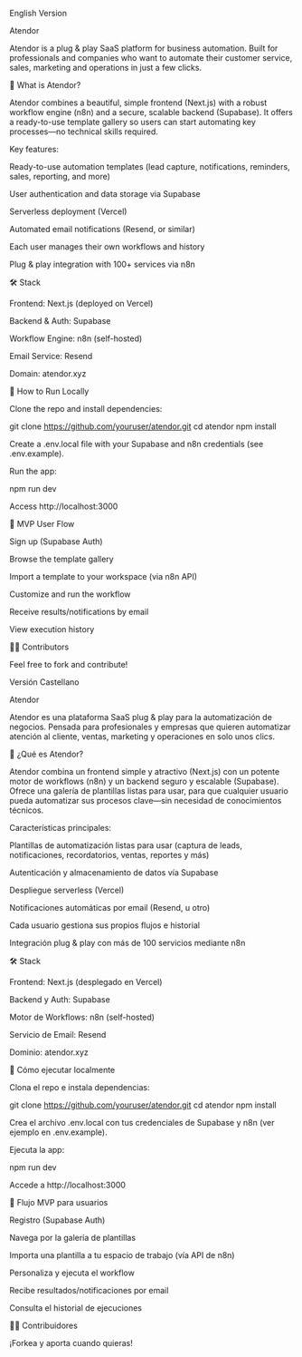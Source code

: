 English Version

Atendor

Atendor is a plug & play SaaS platform for business automation.
Built for professionals and companies who want to automate their customer service, sales, marketing and operations in just a few clicks.

🚀 What is Atendor?

Atendor combines a beautiful, simple frontend (Next.js) with a robust workflow engine (n8n) and a secure, scalable backend (Supabase). It offers a ready-to-use template gallery so users can start automating key processes—no technical skills required.

Key features:

Ready-to-use automation templates (lead capture, notifications, reminders, sales, reporting, and more)

User authentication and data storage via Supabase

Serverless deployment (Vercel)

Automated email notifications (Resend, or similar)

Each user manages their own workflows and history

Plug & play integration with 100+ services via n8n

🛠️ Stack

Frontend: Next.js (deployed on Vercel)

Backend & Auth: Supabase

Workflow Engine: n8n (self-hosted)

Email Service: Resend

Domain: atendor.xyz

📝 How to Run Locally

Clone the repo and install dependencies:

git clone https://github.com/youruser/atendor.git
cd atendor
npm install

Create a .env.local file with your Supabase and n8n credentials (see .env.example).

Run the app:

npm run dev

Access http://localhost:3000

🚦 MVP User Flow

Sign up (Supabase Auth)

Browse the template gallery

Import a template to your workspace (via n8n API)

Customize and run the workflow

Receive results/notifications by email

View execution history

🧑‍💻 Contributors

Feel free to fork and contribute!

Versión Castellano

Atendor

Atendor es una plataforma SaaS plug & play para la automatización de negocios.
Pensada para profesionales y empresas que quieren automatizar atención al cliente, ventas, marketing y operaciones en solo unos clics.

🚀 ¿Qué es Atendor?

Atendor combina un frontend simple y atractivo (Next.js) con un potente motor de workflows (n8n) y un backend seguro y escalable (Supabase).
Ofrece una galería de plantillas listas para usar, para que cualquier usuario pueda automatizar sus procesos clave—sin necesidad de conocimientos técnicos.

Características principales:

Plantillas de automatización listas para usar (captura de leads, notificaciones, recordatorios, ventas, reportes y más)

Autenticación y almacenamiento de datos vía Supabase

Despliegue serverless (Vercel)

Notificaciones automáticas por email (Resend, u otro)

Cada usuario gestiona sus propios flujos e historial

Integración plug & play con más de 100 servicios mediante n8n

🛠️ Stack

Frontend: Next.js (desplegado en Vercel)

Backend y Auth: Supabase

Motor de Workflows: n8n (self-hosted)

Servicio de Email: Resend

Dominio: atendor.xyz

📝 Cómo ejecutar localmente

Clona el repo e instala dependencias:

git clone https://github.com/youruser/atendor.git
cd atendor
npm install

Crea el archivo .env.local con tus credenciales de Supabase y n8n (ver ejemplo en .env.example).

Ejecuta la app:

npm run dev

Accede a http://localhost:3000

🚦 Flujo MVP para usuarios

Registro (Supabase Auth)

Navega por la galería de plantillas

Importa una plantilla a tu espacio de trabajo (vía API de n8n)

Personaliza y ejecuta el workflow

Recibe resultados/notificaciones por email

Consulta el historial de ejecuciones

🧑‍💻 Contribuidores

¡Forkea y aporta cuando quieras!

